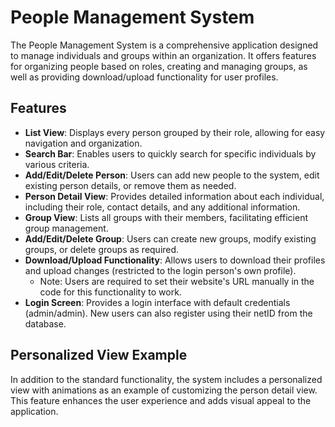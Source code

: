 # People Management System

The People Management System is a comprehensive application designed to manage individuals and groups within an organization. It offers features for organizing people based on roles, creating and managing groups, as well as providing download/upload functionality for user profiles.

## Features

- **List View**: Displays every person grouped by their role, allowing for easy navigation and organization.
- **Search Bar**: Enables users to quickly search for specific individuals by various criteria.
- **Add/Edit/Delete Person**: Users can add new people to the system, edit existing person details, or remove them as needed.
- **Person Detail View**: Provides detailed information about each individual, including their role, contact details, and any additional information.
- **Group View**: Lists all groups with their members, facilitating efficient group management.
- **Add/Edit/Delete Group**: Users can create new groups, modify existing groups, or delete groups as required.
- **Download/Upload Functionality**: Allows users to download their profiles and upload changes (restricted to the login person's own profile).
  * Note: Users are required to set their website's URL manually in the code for this functionality to work.
- **Login Screen**: Provides a login interface with default credentials (admin/admin). New users can also register using their netID from the database.

## Personalized View Example

In addition to the standard functionality, the system includes a personalized view with animations as an example of customizing the person detail view. This feature enhances the user experience and adds visual appeal to the application.

